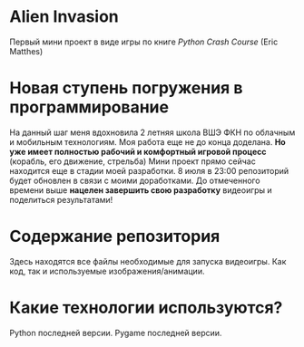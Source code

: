 # Alien Invasion

Первый мини проект в виде игры по книге *Python Crash Course* (Eric Matthes)

# Новая ступень погружения в программирование

На данный шаг меня вдохновила 2 летняя школа ВШЭ ФКН по облачным и мобильным технологиям.
Моя работа еще не до конца доделана.
**Но уже имеет полностью рабочий и комфортный игровой процесс** (корабль, его движение, стрельба)
Мини проект прямо сейчас находится еще в стадии моей разработки.
8 июля в 23:00 репозиторий будет обновлен в связи с моими доработками. 
До отмеченного времени выше **нацелен завершить свою разработку** видеоигры и поделиться результатами!

# Содержание репозитория

Здесь находятся все файлы необходимые для запуска видеоигры.
Как код, так и используемые изображения/анимации.

# Какие технологии используются?

Python последней версии.
Pygame последней версии.
